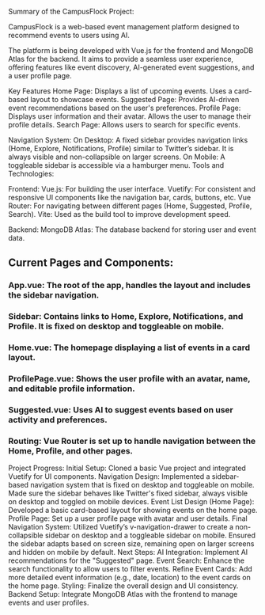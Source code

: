 Summary of the CampusFlock Project:

CampusFlock is a web-based event management platform designed to recommend events to users using AI. 

The platform is being developed with Vue.js for the frontend and MongoDB Atlas for the backend. It aims to provide a seamless user experience, offering features like event discovery, AI-generated event suggestions, and a user profile page. 

Key Features Home Page: Displays a list of upcoming events. Uses a card-based layout to showcase events. 
Suggested Page: Provides AI-driven event recommendations based on the user's preferences. 
Profile Page: Displays user information and their avatar. Allows the user to manage their profile details. 
Search Page: Allows users to search for specific events. 

Navigation System: 
On Desktop: A fixed sidebar provides navigation links (Home, Explore, Notifications, Profile) similar to Twitter’s sidebar. It is always visible and non-collapsible on larger screens. 
On Mobile: A toggleable sidebar is accessible via a hamburger menu. 
Tools and Technologies: 

Frontend: 
Vue.js: For building the user interface. 
Vuetify: For consistent and responsive UI components like the navigation bar, cards, buttons, etc. 
Vue Router: For navigating between different pages (Home, Suggested, Profile, Search). Vite: Used as the build tool to improve development speed. 

Backend: 
MongoDB Atlas: The database backend for storing user and event data. 

## Current Pages and Components: 
### App.vue: The root of the app, handles the layout and includes the sidebar navigation. 
### Sidebar: Contains links to Home, Explore, Notifications, and Profile. It is fixed on desktop and toggleable on mobile. 
### Home.vue: The homepage displaying a list of events in a card layout. 
### ProfilePage.vue: Shows the user profile with an avatar, name, and editable profile information. 
### Suggested.vue: Uses AI to suggest events based on user activity and preferences. 
### Routing: Vue Router is set up to handle navigation between the Home, Profile, and other pages. 

Project Progress: 
Initial Setup: Cloned a basic Vue project and integrated Vuetify for UI components. 
Navigation Design: Implemented a sidebar-based navigation system that is fixed on desktop and toggleable on mobile. Made sure the sidebar behaves like Twitter's fixed sidebar, always visible on desktop and toggled on mobile devices. 
Event List Design (Home Page): Developed a basic card-based layout for showing events on the home page. 
Profile Page: Set up a user profile page with avatar and user details. Final Navigation System: Utilized Vuetify’s v-navigation-drawer to create a non-collapsible sidebar on desktop and a toggleable sidebar on mobile. Ensured the sidebar adapts based on screen size, remaining open on larger screens and hidden on mobile by default. 
Next Steps: AI Integration: Implement AI recommendations for the "Suggested" page. 
Event Search: Enhance the search functionality to allow users to filter events. 
Refine Event Cards: Add more detailed event information (e.g., date, location) to the event cards on the home page. 
Styling: Finalize the overall design and UI consistency. 
Backend Setup: Integrate MongoDB Atlas with the frontend to manage events and user profiles.
